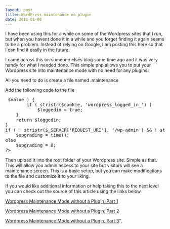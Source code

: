```yaml
---
layout: post
title: WordPress maintenance no plugin
date: 2011-01-08
---
```


I have been using this for a while on some of the Wordpress sites that I run, but when you havent done it in a while and you forget finding it again seems to be a problem. Instead of relying on Google, I am posting this here so that I can find it easily in the future.  

I came across this on someone elses blog some time ago and it was very handy for what I needed done. This simple php allows you to put your Wordpress site into maintenance mode with no need for any plugins.  

All you need to do is create a file named .maintenance  

Add the following code to the file  

  
<pre> $value ) {  
        if ( stristr($cookie, 'wordpress_logged_in_') )  
            $loggedin = true;  
    }  
    return $loggedin;  
}  
if ( ! stristr($_SERVER['REQUEST_URI'], '/wp-admin') && ! stristr($_SERVER['REQUEST_URI'], '/wp-login.php') && ! is_user_logged_in() )  
    $upgrading = time();  
else  
    $upgrading = 0;  
?&gt;</pre>  

   

Then upload it into the root folder of your Wordpress site. Simple as that. This will allow you admin access to your site but visitors will see a maintenance screen. This is a basic setup, but you can make modifications to the file and customize it to your liking.  

If you would like additional information or help taking this to the next level you can check out the source of this article using the links below.  

<a href="http://sivel.net/2009/06/wordpress-maintenance-mode-without-a-plugin/" target="_blank">Wordpress Maintenance Mode without a Plugin, Part 1</a>  

<a href="http://sivel.net/2009/06/wordpress-maintenance-mode-without-a-plugin-part-2/" target="_blank">Wordpress Maintenance Mode without a Plugin, Part 2</a>  

<a href="http://sivel.net/2009/10/wordpress-maintenance-mode-without-a-plugin-part-3/" target="_blank">Wordpress Maintenance Mode without a Plugin, Part 3</a>",
